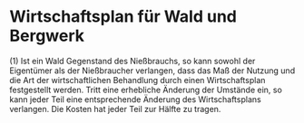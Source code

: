 # Wirtschaftsplan für Wald und Bergwerk

(1) Ist ein Wald Gegenstand des Nießbrauchs, so kann sowohl der Eigentümer als der Nießbraucher verlangen, dass das Maß der Nutzung und die Art der wirtschaftlichen Behandlung durch einen Wirtschaftsplan festgestellt werden. Tritt eine erhebliche Änderung der Umstände ein, so kann jeder Teil eine entsprechende Änderung des Wirtschaftsplans verlangen. Die Kosten hat jeder Teil zur Hälfte zu tragen.